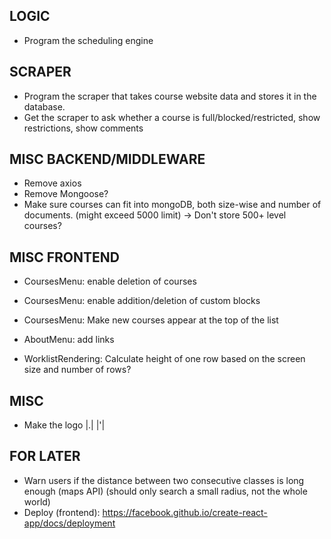 ## LOGIC
- Program the scheduling engine

## SCRAPER
- Program the scraper that takes course website data and stores it in the database. 
- Get the scraper to ask whether a course is full/blocked/restricted, show restrictions, show comments

## MISC BACKEND/MIDDLEWARE
- Remove axios
- Remove Mongoose?
- Make sure courses can fit into mongoDB, both size-wise and number of documents. (might exceed 5000 limit) -> Don't store 500+ level courses?

## MISC FRONTEND
- CoursesMenu: enable deletion of courses
- CoursesMenu: enable addition/deletion of custom blocks
- CoursesMenu: Make new courses appear at the top of the list
- AboutMenu: add links

- WorklistRendering: Calculate height of one row based on the screen size and number of rows?

## MISC
- Make the logo |.| |'|

## FOR LATER
- Warn users if the distance between two consecutive classes is long enough (maps API) (should only search a small radius, not the whole world)
- Deploy (frontend): https://facebook.github.io/create-react-app/docs/deployment